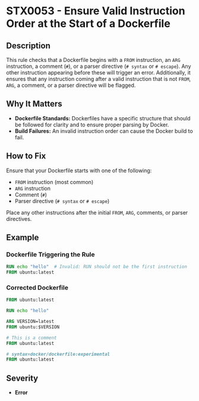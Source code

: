 # STX0053 - Ensure Valid Instruction Order at the Start of a Dockerfile

## Description

This rule checks that a Dockerfile begins with a `FROM` instruction, an `ARG` instruction, a comment (`#`), or a parser directive (`# syntax` or `# escape`). Any other instruction appearing before these will trigger an error. Additionally, it ensures that any instruction coming after a valid instruction that is not `FROM`, `ARG`, a comment, or a parser directive will be flagged.

## Why It Matters

-   **Dockerfile Standards:** Dockerfiles have a specific structure that should be followed for clarity and to ensure proper parsing by Docker.
-   **Build Failures:** An invalid instruction order can cause the Docker build to fail.

## How to Fix

Ensure that your Dockerfile starts with one of the following:

-   `FROM` instruction (most common)
-   `ARG` instruction
-   Comment (`#`)
-   Parser directive (`# syntax` or `# escape`)

Place any other instructions after the initial `FROM`, `ARG`, comments, or parser directives.

## Example

### Dockerfile Triggering the Rule

```dockerfile
RUN echo "hello"  # Invalid: RUN should not be the first instruction
FROM ubuntu:latest
```

### Corrected Dockerfile

```dockerfile
FROM ubuntu:latest

RUN echo "hello"
```

```dockerfile
ARG VERSION=latest
FROM ubuntu:$VERSION
```

```dockerfile
# This is a comment
FROM ubuntu:latest
```

```dockerfile
# syntax=docker/dockerfile:experimental
FROM ubuntu:latest
```

## Severity

  - **Error**
